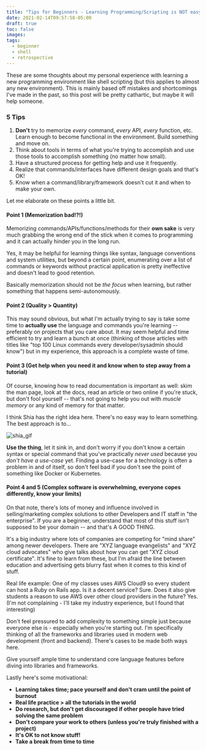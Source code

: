 ```yaml
---
title: "Tips for Beginners - Learning Programming/Scripting is NOT easy"
date: 2021-02-14T09:57:58-05:00
draft: true
toc: false
images:
tags:
  - beginner
  - shell
  - retrospective
---
```


These are some thoughts about my personal experience with learning a new programming
environment like shell scripting (but this applies to almost any new environment).
This is mainly based off mistakes and shortcomings I've made in the past, so this
post will be pretty cathartic, but maybe it will help someone.

### 5 Tips

1. **Don't** try to memorize _every_ command, _every_ API, _every_ function, etc.
   Learn enough to become functional in the environment. Build something and move on.
2. Think about tools in terms of what you're trying to accomplish and use those tools
   to accomplish something (no matter how small).
3. Have a structured process for getting help and use it frequently.
4. Realize that commands/interfaces have different design goals and that's OK!
5. Know when a command/library/framework doesn't cut it and when to make your own.

Let me elaborate on these points a little bit.

#### Point 1 (Memorization bad!?!)

Memorizing commands/APIs/functions/methods for their **own sake** is very much
grabbing the wrong end of the stick when it comes to programming and it can
actually hinder you in the long run.

Yes, it may be helpful for learning things like syntax, language conventions and system utilities,
but beyond a certain point, enumerating over a list of commands or keywords
without practical application is pretty ineffective and doesn't lead to good retention.

Basically memorization should not be _the focus_ when learning, but rather
something that happens semi-autonomously.

#### Point 2 (Quality > Quantity)

This may sound obvious, but what I'm actually trying to say is take some time
to **actually use** the language and commands you're learning -- preferably on projects that
you care about. It may seem helpful and time efficient to try and learn a bunch at once
(thinking of those articles with titles like "top 100 Linux commands every developer/sysadmin should know")
but in my experience, this approach is a complete waste of time.

#### Point 3 (Get help when you need it and know when to step away from a tutorial)

Of course, knowing how to read documentation is important as well: skim the man page,
look at the docs, read an article or two online if you're stuck,
but don't fool yourself -- that's not going to help you out with _muscle memory_
or any kind of memory for that matter.

I think Shia has the right idea here. There's no easy way to learn something.
The best approach is to...

![shia_gif](/images/posts/tips-for-beginners-learning-programming/shia.gif)

**Use the thing**, let it sink in, and don't worry if you don't know a certain syntax
or special command that you've practically _never used_ because you _don't have a use-case_ yet.
Finding a use-case for a technology is often a problem in and of itself, so don't
feel bad if you don't see the point of something like Docker or Kubernetes.

#### Point 4 and 5 (Complex software is overwhelming, everyone copes differently, know your limits)

On that note, there's lots of money and influence involved in selling/marketing
complex solutions to other Developers and IT staff in "the enterprise". If you
are a beginner, understand that most of this stuff isn't supposed to be your domain
-- and that's A GOOD THING.

It's a big industry where lots of companies are competing for "mind share" among
newer developers. There are "XYZ language evangelists" and "XYZ cloud advocates" who give talks
about how you can get "XYZ cloud certificate". It's fine to learn from these,
but I'm afraid the line between education and advertising gets blurry fast when
it comes to this kind of stuff.

Real life example: One of my classes uses AWS Cloud9 so every student
can host a Ruby on Rails app. Is it a decent service? Sure. Does it also give
students a reason to use AWS over other cloud providers in the future? Yes.
(I'm not complaining - I'll take my industry experience, but I found that interesting)

Don't feel pressured to add complexity to something simple just because everyone
else is - especially when you're starting out. I'm specifically thinking of
all the frameworks and libraries used in modern web development (front and backend).
There's cases to be made both ways here.

Give yourself ample time to understand core language features before diving into
libraries and frameworks.

Lastly here's some motivational:

- **Learning takes time; pace yourself and don't cram until the point of burnout**
- **Real life practice > all the tutorials in the world**
- **Do research, but don't get discouraged if other people have tried solving the same problem**
- **Don't compare your work to others (unless you're truly finished with a project)**
- **It's OK to not know stuff!**
- **Take a break from time to time**
